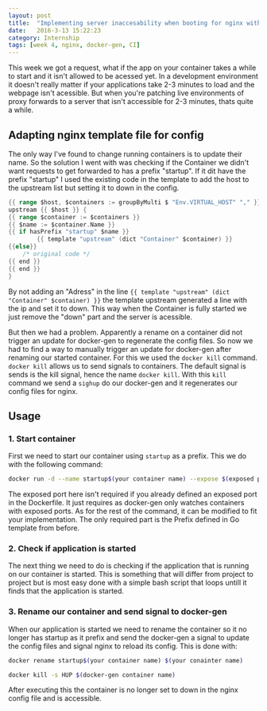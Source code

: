 ```yaml
---
layout: post
title:  "Implementing server inaccesability when booting for nginx with docker-gen"
date:   2016-3-13 15:22:23
category: Internship
tags: [week 4, nginx, docker-gen, CI]
---
```


This week we got a request, what if the app on your container takes a while to start and it isn't allowed to be acessed yet.
In a development environment it doesn't really matter if your applications take 2-3 minutes to load and the webpage isn't acessible.
But when you're patching live environments of proxy forwards to a server that isn't accessible for 2-3 minutes, thats quite a while.

<!--more-->

## **Adapting nginx template file for config**

The only way I've found to change running containers is to update their name. So the solution I went with was checking if the Container we didn't want requests to get forwarded to has a prefix "startup". If it dit have the prefix "startup" I used the existing code in the template to
add the host to the upstream list but setting it to down in the config. 

```Go
{{ range $host, $containers := groupByMulti $ "Env.VIRTUAL_HOST" "," }}
upstream {{ $host }} {
{{ range $container := $containers }}
{{ $name := $container.Name }}
{{ if hasPrefix "startup" $name }}
		{{ template "upstream" (dict "Container" $container) }}
{{else}}
	/* original code */
{{ end }}
{{ end }}
}
```

By not adding an "Adress" in the line `{{ template "upstream" (dict "Container" $container) }}` the template upstream generated a line with the ip and set it to down. This way when the Container is fully started we just remove the "down" part and the server is acessible.

But then we had a problem. Apparently a rename on a container did not trigger an update for docker-gen to regenerate the config files. So now we had to find a way to manually trigger an update for docker-gen after renaming our started container. For this we used the `docker kill` command. `docker kill` allows us to send signals to containers. The default signal is sends is the kill signal, hence the name `docker kill`. With this `kill` command we send a `sighup` do our docker-gen and it regenerates our config files for nginx.

## **Usage** 

### 1. Start container

First we need to start our container using `startup` as a prefix. This we do with the following command:

```bash
docker run -d --name startup$(your container name) --expose $(exposed port) $(container image)
```

The exposed port here isn't required if you already defined an exposed port in the Dockerfile. It just requires as docker-gen only watches containers with exposed ports. As for the rest of the command, it can be modified to fit your implementation. The only required part is the Prefix defined in Go template from before.

### 2. Check if application is started

The next thing we need to do is checking if the application that is running on our container is started. This is something that will differ from project to project but is most easy done with a simple bash script that loops untill it finds that the application is started.

### 3. Rename our container and send signal to docker-gen

When our application is started we need to rename the container so it no longer has startup as it prefix and send the docker-gen a signal to update the config files and signal nginx to reload its config. This is done with:

```bash
docker rename startup$(your container name) $(your conainter name)

docker kill -s HUP $(docker-gen container name)
```

After executing this the container is no longer set to down in the nginx config file and is accessible.


